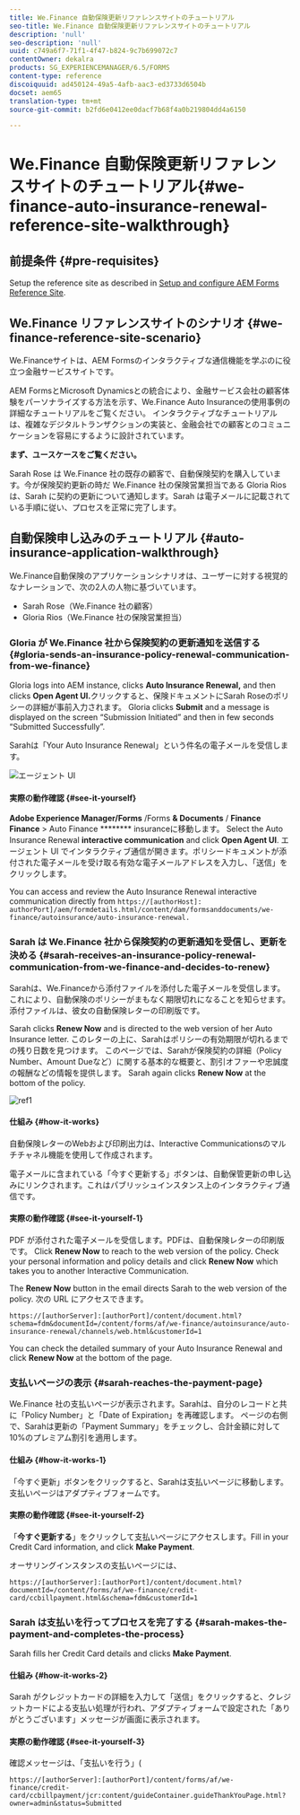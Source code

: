 ```yaml
---
title: We.Finance 自動保険更新リファレンスサイトのチュートリアル
seo-title: We.Finance 自動保険更新リファレンスサイトのチュートリアル
description: 'null'
seo-description: 'null'
uuid: c749a6f7-71f1-4f47-b824-9c7b699072c7
contentOwner: dekalra
products: SG_EXPERIENCEMANAGER/6.5/FORMS
content-type: reference
discoiquuid: ad450124-49a5-4afb-aac3-ed3733d6504b
docset: aem65
translation-type: tm+mt
source-git-commit: b2fd6e0412ee0dacf7b68f4a0b219804dd4a6150

---
```



# We.Finance 自動保険更新リファレンスサイトのチュートリアル{#we-finance-auto-insurance-renewal-reference-site-walkthrough}

## 前提条件 {#pre-requisites}

Setup the reference site as described in [Setup and configure AEM Forms Reference Site](../../forms/using/setup-reference-sites.md).

## We.Finance リファレンスサイトのシナリオ  {#we-finance-reference-site-scenario}

We.Financeサイトは、AEM Formsのインタラクティブな通信機能を学ぶのに役立つ金融サービスサイトです。

AEM FormsとMicrosoft Dynamicsとの統合により、金融サービス会社の顧客体験をパーソナライズする方法を示す、We.Finance Auto Insuranceの使用事例の詳細なチュートリアルをご覧ください。 インタラクティブなチュートリアルは、複雑なデジタルトランザクションの実装と、金融会社での顧客とのコミュニケーションを容易にするように設計されています。

**まず、ユースケースをご覧ください。**

Sarah Rose は We.Finance 社の既存の顧客で、自動保険契約を購入しています。今が保険契約更新の時だ We.Finance 社の保険営業担当である Gloria Rios は、Sarah に契約の更新について通知します。Sarah は電子メールに記載されている手順に従い、プロセスを正常に完了します。

## 自動保険申し込みのチュートリアル {#auto-insurance-application-walkthrough}

We.Finance自動保険のアプリケーションシナリオは、ユーザーに対する視覚的なナレーションで、次の2人の人物に基づいています。

* Sarah Rose（We.Finance 社の顧客）
* Gloria Rios（We.Finance 社の保険営業担当）

### Gloria が We.Finance 社から保険契約の更新通知を送信する {#gloria-sends-an-insurance-policy-renewal-communication-from-we-finance}

Gloria logs into AEM instance, clicks **Auto Insurance Renewal,** and then clicks **Open Agent UI.**&#x200B;クリックすると、保険ドキュメントにSarah Roseのポリシーの詳細が事前入力されます。 Gloria clicks **Submit** and a message is displayed on the screen “Submission Initiated” and then in few seconds “Submitted Successfully”.

Sarahは「Your Auto Insurance Renewal」という件名の電子メールを受信します。

![エージェント UI](assets/agent_ui_email_new.png)

#### 実際の動作確認 {#see-it-yourself}

**Adobe Experience Manager/Forms** /Forms **&amp; Documents** / **Finance Finance** > Auto Finance ******** insuranceに移動します。 Select the Auto Insurance Renewal **interactive communication** and click **Open Agent UI**. エージェント UI でインタラクティブ通信が開きます。ポリシードキュメントが添付された電子メールを受け取る有効な電子メールアドレスを入力し、「送信」をクリックします。

You can access and review the Auto Insurance Renewal interactive communication directly from `https://[authorHost]: authorPort]/aem/formdetails.html/content/dam/formsanddocuments/we-finance/autoinsurance/auto-insurance-renewal.`

### Sarah は We.Finance 社から保険契約の更新通知を受信し、更新を決める {#sarah-receives-an-insurance-policy-renewal-communication-from-we-finance-and-decides-to-renew}

Sarahは、We.Financeから添付ファイルを添付した電子メールを受信します。これにより、自動保険のポリシーがまもなく期限切れになることを知らせます。 添付ファイルは、彼女の自動保険レターの印刷版です。

Sarah clicks **Renew Now** and is directed to the web version of her Auto Insurance letter. このレターの上に、Sarahはポリシーの有効期限が切れるまでの残り日数を見つけます。 このページでは、Sarahが保険契約の詳細（Policy Number、Amount Dueなど）に関する基本的な概要と、割引オファーや忠誠度の報酬などの情報を提供します。 Sarah again clicks **Renew Now** at the bottom of the policy.

![ref1](assets/ref1.png)

#### 仕組み {#how-it-works}

自動保険レターのWebおよび印刷出力は、Interactive Communicationsのマルチチャネル機能を使用して作成されます。

電子メールに含まれている「今すぐ更新する」ボタンは、自動保管更新の申し込みにリンクされます。これはパブリッシュインスタンス上のインタラクティブ通信です。

#### 実際の動作確認 {#see-it-yourself-1}

PDF が添付された電子メールを受信します。PDFは、自動保険レターの印刷版です。 Click **Renew Now** to reach to the web version of the policy. Check your personal information and policy details and click **Renew Now** which takes you to another Interactive Communication.

The **Renew Now** button in the email directs Sarah to the web version of the policy. 次の URL にアクセスできます。

`https://[authorServer]:[authorPort]/content/document.html?schema=fdm&documentId=/content/forms/af/we-finance/autoinsurance/auto-insurance-renewal/channels/web.html&customerId=1`

You can check the detailed summary of your Auto Insurance Renewal and click **Renew Now** at the bottom of the page.

### 支払いページの表示 {#sarah-reaches-the-payment-page}

We.Finance 社の支払いページが表示されます。Sarahは、自分のレコードと共に「Policy Number」と「Date of Expiration」を再確認します。 ページの右側で、Sarahは更新の「Payment Summary」をチェックし、合計金額に対して10%のプレミアム割引を適用します。

#### 仕組み {#how-it-works-1}

「今すぐ更新」ボタンをクリックすると、Sarahは支払いページに移動します。 支払いページはアダプティブフォームです。

#### 実際の動作確認 {#see-it-yourself-2}

「**今すぐ更新する**」をクリックして支払いページにアクセスします。Fill in your Credit Card information, and click **Make Payment**.

オーサリングインスタンスの支払いページには、

`https://[authorServer]:[authorPort]/content/document.html?documentId=/content/forms/af/we-finance/credit-card/ccbillpayment.html&schema=fdm&customerId=1`

### Sarah は支払いを行ってプロセスを完了する {#sarah-makes-the-payment-and-completes-the-process}

Sarah fills her Credit Card details and clicks **Make Payment**.

#### 仕組み {#how-it-works-2}

Sarah がクレジットカードの詳細を入力して「送信」をクリックすると、クレジットカードによる支払い処理が行われ、アダプティブォームで設定された「ありがとうございます」メッセージが画面に表示されます。

#### 実際の動作確認 {#see-it-yourself-3}

確認メッセージは、「支払いを行う」(

`https://[authorServer]:[authorPort]/content/forms/af/we-finance/credit-card/ccbillpayment/jcr:content/guideContainer.guideThankYouPage.html?owner=admin&status=Submitted`
